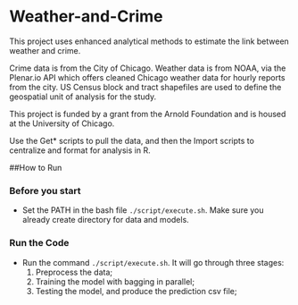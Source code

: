 Weather-and-Crime
==========
This project uses enhanced analytical methods to estimate the link between weather and crime. 

Crime data is from the City of Chicago. Weather data is from NOAA, via the Plenar.io API which offers cleaned Chicago weather data for hourly reports from the city. US Census block and tract shapefiles are used to define the geospatial unit of analysis for the study. 

This project is funded by a grant from the Arnold Foundation and is housed at the University of Chicago.

Use the Get* scripts to pull the data, and then the Import scripts to centralize and format for analysis in R.



##How to Run

### Before you start

* Set the PATH in the bash file `./script/execute.sh`. Make sure you already create directory for data and models.

### Run the Code

* Run the command `./script/execute.sh`. It will go through three stages:  
    1) Preprocess the data;  
    2) Training the model with bagging in parallel;  
    3) Testing the model, and produce the prediction csv file;  
